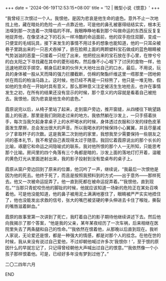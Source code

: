+++
date = '2024-06-19T12:53:15+08:00'
title = '12 | 微型小说《恨意》'
+++

“我曾经三次恨过一个人。我恨他，是因为悲哀是他生命的底色。意外不止一次地找上他，藏在暗处的危险一点一点靠近他，可是他的鼻孔被塞得结结实实，根本无法嗅到那一次连着一次降临的不祥。我眼睁睁地看到那个叫做命运的东西反反复复地捉弄他，在像坚冰之下的石头一样冷酷的命运面前，他的双手抱住双脚，变成一只便宜的毛绒玩具，接下来发生的事情不用过多的想象也能知道，他的一只耳朵被巷子里跳出来的一只恶犬吞掉了，嵌在脸颊上面的两颗塑料宝石做成的蓝色眼睛被气势汹汹的恶童一只接着一只挖了出来，他把挖出来的宝石放在手心里，在惨兮兮的白太阳之下寻找藏在其中的菱形结构，然后像不小心咽下了讨厌的食物一样，他迅速地把双手掷空，朝身后赶来的伙伴大大地吐出自己的口水，最后，不用说，玩具的身体被一股从天而降的强力拦腰截断，仿棉的聚酯纤维这里一绺那里一团地俯伏在雨后的柏油马路上。这时候，他已经不再是一只棕熊了，他只是一堆无物，假如他的生命在一开始时具有意义，那么那种意义注定被活生生地抢去，也许在事情发生之初，在所有的结果还没有显示的时候，那个意义的内容就是看着自己被抢去。我恨他，因为悲哀是他生命的底色。”

霞原说完以后，从椅子里站了起来，走到窗户旁边，推开窗缝，从四楼往下眺望路面上的街道，那里是我们刚刚走过来的地方。我依然躺在沙发上，一只手搭着扶手，每次当我欠起身拿桌子上的水杯喝水的时候，身体透过衣服和沙发的绿色皮革面发生摩擦，总会发出很大的声音。所以我喝水的时候保持小心翼翼，并且尽量减少了拿取杯子的次数。这是我第二次到他的家里，我想我至少需要保持一些朋友之间的基本礼节，我不希望自己表现得太过于随意。我回忆着霞原说出的那个长长的比喻，琢磨它和命运之间隐喻式的联系，我对他所恨的那个人一无所知，只能思考那个比喻。房间里的四个角落有三个角都是暗的，沙发上面的落地灯打开着，温暖的黄色灯光从里面迸射出来，我的影子投射到没有垫桌布的桌子上。

霞原从窗户旁边回到了原来的位置，他沉吟了一声，继续说，“我最后一次恨他是因为他的死去。他终于死了，而且是按照我预料到的方式——出于意外——那样死去。他又一次被命运捉弄了。他一直到死都在被命运捉弄着。”“我恨他，直到现在。”“当那只青蛇咬伤他的脚趾的时候，他就应该知道一场新的危险正在某处召唤着他。可是他没能知道，他的鼻子被用泥土满满地塞住了，眼睛被严严实实地捂住了，他也没能发出求救的信号，张大的嘴巴被坚硬的拳头伸进去卡住了喉咙，撕裂的嘴唇滋着鲜血。”

霞原的故事里第一次讲到了死亡，我盯着自己的影子期待他继续讲述下去。然后他向我揭示了那个答案，“他是我的父亲，某年某夜经历了一次车祸，后来相继在医院里失去了两条腿和自己的性命。”“我依然在恨着他，从那晚以后直到现在。我听人家说，无论爱还是恨，都是一种强大的情感，都是对那个人的挂念。在他在世的时候，我从来没有说过自己爱他，不过却朝他喊过许多次‘我恨你！’，至于恨的原因什么的早就忘记了，只记得曾经朝他大声喊出过自己的恨意。”“我依然像一个小孩子那样恨着他。可是，已经好多年没有梦到过他了。”

二〇二四年六月

END



